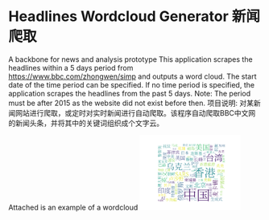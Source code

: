 # Headlines Wordcloud Generator 新闻爬取
A backbone for news and analysis prototype 
This application scrapes the headlines within a 5 days period from https://www.bbc.com/zhongwen/simp and outputs a word cloud. The start date of the time period can be specified. If no time period is specified, the application scrapes the headlines from the past 5 days.
Note: The period must be after 2015 as the website did not exist before then.
项目说明: 对某新闻网站进行爬取，或定时对实时新闻进行自动爬取。该程序自动爬取BBC中文网的新闻头条，并将其中的关键词组织成个文字云。

Attached is an example of a wordcloud
<img src="https://github.com/Chan-Dong-Jun/webscrape-bbc-wordcloud/blob/main/Images/20230501.png" alt="drawing" width="200"/>
